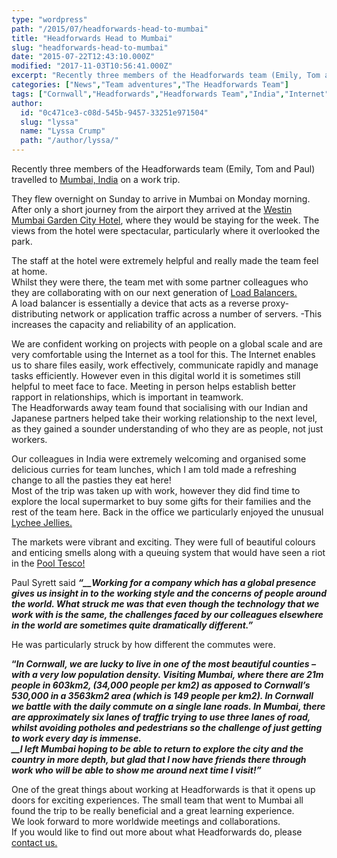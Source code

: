 ```yaml
---
type: "wordpress"
path: "/2015/07/headforwards-head-to-mumbai"
title: "Headforwards Head to Mumbai"
slug: "headforwards-head-to-mumbai"
date: "2015-07-22T12:43:10.000Z"
modified: "2017-11-03T10:56:41.000Z"
excerpt: "Recently three members of the Headforwards team (Emily, Tom and Paul) travelled to Mumbai, India on a work trip. They flew overnight on Sunday to arrive in Mumbai on Monday morning. After only a short journey from the airport they arrived at the Westin Mumbai Garden City Hotel, where they would be staying for the week. …"
categories: ["News","Team adventures","The Headforwards Team"]
tags: ["Cornwall","Headforwards","Headforwards Team","India","Internet","Load Balancers","Lychee jellie","Mumbai","rapport","Westin Mumbai Garden City Hotel","Work travel","Work trip","working remotley"]
author:
  id: "0c471ce3-c08d-545b-9457-33251e971504"
  slug: "lyssa"
  name: "Lyssa Crump"
  path: "/author/lyssa/"
---
```

Recently three members of the Headforwards team (Emily, Tom and Paul) travelled to [Mumbai, India](http://www.lonelyplanet.com/india/mumbai-bombay) on a work trip.

They flew overnight on Sunday to arrive in Mumbai on Monday morning.  
After only a short journey from the airport they arrived at the [Westin Mumbai Garden City Hotel](http://www.westinmumbaigardencity.com/), where they would be staying for the week. The views from the hotel were spectacular, particularly where it overlooked the park.

The staff at the hotel were extremely helpful and really made the team feel at home.  
Whilst they were there, the team met with some partner colleagues who they are collaborating with on our next generation of [Load Balancers.](https://en.wikipedia.org/wiki/Load_balancing_(computing))  
A load balancer is essentially a device that acts as a reverse proxy-distributing network or application traffic across a number of servers. -This increases the capacity and reliability of an application.

We are confident working on projects with people on a global scale and are very comfortable using the Internet as a tool for this. The Internet enables us to share files easily, work effectively, communicate rapidly and manage tasks efficiently. However even in this digital world it is sometimes still helpful to meet face to face. Meeting in person helps establish better rapport in relationships, which is important in teamwork.  
The Headforwards away team found that socialising with our Indian and Japanese partners helped take their working relationship to the next level, as they gained a sounder understanding of who they are as people, not just workers.

Our colleagues in India were extremely welcoming and organised some delicious curries for team lunches, which I am told made a refreshing change to all the pasties they eat here!  
Most of the trip was taken up with work, however they did find time to explore the local supermarket to buy some gifts for their families and the rest of the team here. Back in the office we particularly enjoyed the unusual [Lychee Jellies.](http://www.amazon.com/Cocon-Lychee-Jelly-300g/dp/B00JLL1SWI)

The markets were vibrant and exciting. They were full of beautiful colours and enticing smells along with a queuing system that would have seen a riot in the [Pool Tesco!](http://www.tesco.com/store-locator/uk/?bID=5170)

Paul Syrett said **_“__Working for a company which has a global presence gives us insight in to the working style and the concerns of people around the world. What struck me was that even though the technology that we work with is the same, the challenges faced by our colleagues elsewhere in the world are sometimes quite dramatically different.”_**

He was particularly struck by how different the commutes were.

**“_In Cornwall, we are lucky to live in one of the most beautiful counties – with a very low population density. Visiting Mumbai, where there are 21m people in 603km2, (34,000 people per km2) as apposed to Cornwall’s 530,000 in a 3563km2 area (which is 149 people per km2). In Cornwall we battle with the daily commute on a single lane roads. In Mumbai, there are approximately six lanes of traffic trying to use three lanes of road, whilst avoiding potholes and pedestrians so the challenge of just getting to work every day is immense.  
__I left Mumbai hoping to be able to return to explore the city and the country in more depth, but glad that I now have friends there through work who will be able to show me around next time I visit!”_**

One of the great things about working at Headforwards is that it opens up doors for exciting experiences. The small team that went to Mumbai all found the trip to be really beneficial and a great learning experience.  
We look forward to more worldwide meetings and collaborations.  
If you would like to find out more about what Headforwards do, please [contact us.](http://www.headforwards.com/contact/)